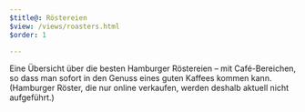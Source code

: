 ```yaml
---
$title@: Röstereien
$view: /views/roasters.html
$order: 1

---
```

Eine Übersicht über die besten Hamburger Röstereien – mit Café-Bereichen, so dass man sofort in den Genuss eines guten Kaffees kommen kann. (Hamburger Röster, die nur online verkaufen, werden deshalb aktuell nicht aufgeführt.)
